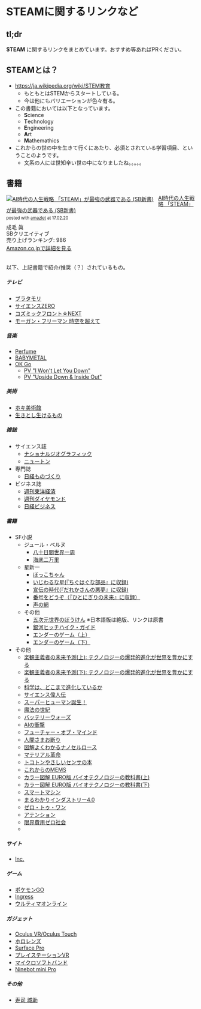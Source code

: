 # STEAMに関するリンクなど

## tl;dr

**STEAM** に関するリンクをまとめています。おすすめ等あればPRください。

## STEAMとは？

- https://ja.wikipedia.org/wiki/STEM教育
  - もともとはSTEMからスタートしている。
  - 今は他にもバリエーションが色々有る。
- この書籍においては以下となっています。
  - **S**cience
  - **T**echnology
  - **E**ngineering
  - **A**rt
  - **M**athemathics
- これからの世の中を生きて行くにあたり、必須とされている学習項目、ということのようです。
  - 文系の人には世知辛い世の中になりましたね。。。。。

## 書籍

<div class="amazlet-box" style="margin-bottom:0px;"><div class="amazlet-image" style="float:left;margin:0px 12px 1px 0px;"><a href="http://www.amazon.co.jp/exec/obidos/ASIN/4797388218/kun432-22/ref=nosim/" name="amazletlink" target="_blank"><img src="https://images-fe.ssl-images-amazon.com/images/I/516F-B6DkbL._SL160_.jpg" alt="AI時代の人生戦略   「STEAM」が最強の武器である (SB新書)" style="border: none;" /></a></div><div class="amazlet-info" style="line-height:120%; margin-bottom: 10px"><div class="amazlet-name" style="margin-bottom:10px;line-height:120%"><a href="http://www.amazon.co.jp/exec/obidos/ASIN/4797388218/kun432-22/ref=nosim/" name="amazletlink" target="_blank">AI時代の人生戦略   「STEAM」が最強の武器である (SB新書)</a><div class="amazlet-powered-date" style="font-size:80%;margin-top:5px;line-height:120%">posted with <a href="http://www.amazlet.com/" title="amazlet" target="_blank">amazlet</a> at 17.02.20</div></div><div class="amazlet-detail">成毛 眞 <br />SBクリエイティブ <br />売り上げランキング: 986<br /></div><div class="amazlet-sub-info" style="float: left;"><div class="amazlet-link" style="margin-top: 5px"><a href="http://www.amazon.co.jp/exec/obidos/ASIN/4797388218/kun432-22/ref=nosim/" name="amazletlink" target="_blank">Amazon.co.jpで詳細を見る</a></div></div></div><div class="amazlet-footer" style="clear: left"></div></div><br />

以下、上記書籍で紹介/推奨（？）されているもの。

##### テレビ

- [ブラタモリ](http://www.nhk.or.jp/buratamori/)
- [サイエンスZERO](http://www.nhk.or.jp/zero/)
- [コズミックフロント☆NEXT](http://www.nhk.or.jp/cosmic/)
- [モーガン・フリーマン 時空を超えて](http://www4.nhk.or.jp/P3452/)

##### 音楽

- [Perfume](http://www.perfume-web.jp)
- [BABYMETAL](http://www.babymetal.jp/home/)
- [OK Go](http://okgo.net)
  - [PV "I Won't Let You Down"](https://www.youtube.com/watch?v=u1ZB_rGFyeU)
  - [PV "Upside Down & Inside Out"](https://www.youtube.com/watch?v=LWGJA9i18Co)

##### 美術

- [ホキ美術館](https://hoki-museum.jp)
- [生きとし生けるもの](http://all-living-things.com)

##### 雑誌

- サイエンス誌
  - [ナショナルジオグラフィック](http://natgeo.nikkeibp.co.jp)
  - [ニュートン](http://save.cms2.jp/newtonpress/)
- 専門誌
  - [日経ものづくり](http://techon.nikkeibp.co.jp/Monozukuri/?rt=nocnt)
- ビジネス誌
  - [週刊東洋経済](https://store.toyokeizai.net/magazine/toyo/)
  - [週刊ダイヤモンド](http://dw.diamond.ne.jp)
  - [日経ビジネス](http://business.nikkeibp.co.jp/nbs/nbo/base1/index.html?xadid=001)

##### 書籍

- SF小説
  - ジュール・ベルヌ
    - [八十日間世界一周](https://www.amazon.co.jp/ebook/dp/B00SF0V4SY/ref=as_li_ss_tl?_encoding=UTF8&qid=1487602817&sr=1-1&linkCode=ll1&tag=kun432-22&linkId=1dd42d3dce45ec87884faa6083582718)
    - [海底二万里](https://www.amazon.co.jp/ebook/dp/B01CG2K4GO/ref=as_li_ss_tl?_encoding=UTF8&qid=1487602702&sr=8-1&linkCode=ll1&tag=kun432-22&linkId=710f49fda72f4de6db0ff9905e2cd641)
  - 星新一
    - [ぼっこちゃん](https://www.amazon.co.jp/%E3%83%9C%E3%83%83%E3%82%B3%E3%81%A1%E3%82%83%E3%82%93-%E6%98%9F%E6%96%B0%E4%B8%80-ebook/dp/B00BIXNJOW/ref=as_li_ss_tl?s=digital-text&ie=UTF8&qid=1487602932&sr=1-1&keywords=%E6%98%9F%E6%96%B0%E4%B8%80&linkCode=ll1&tag=kun432-22&linkId=acd0ff6d4f8d851c06a5cd0fcc072794)
    - [いじわるな星(『ちぐはぐな部品』に収録)](https://www.amazon.co.jp/%E3%81%A1%E3%81%90%E3%81%AF%E3%81%90%E3%81%AA%E9%83%A8%E5%93%81-%E8%A7%92%E5%B7%9D%E6%96%87%E5%BA%AB-%E6%98%9F-%E6%96%B0%E4%B8%80-ebook/dp/B009TPQZ1K/ref=as_li_ss_tl?s=digital-text&ie=UTF8&qid=1487603284&sr=1-1&keywords=%E3%81%A1%E3%81%90%E3%81%AF%E3%81%90%E3%81%AA%E9%83%A8%E5%93%81&linkCode=ll1&tag=kun432-22&linkId=eb578b1e95976db60bc69a938c77d37d)
    - [宣伝の時代(『だれかさんの悪夢』に収録)](https://www.amazon.co.jp/%E3%81%A0%E3%82%8C%E3%81%8B%E3%81%95%E3%82%93%E3%81%AE%E6%82%AA%E5%A4%A2-%E6%98%9F%E6%96%B0%E4%B8%80-ebook/dp/B00C186G52/ref=as_li_ss_tl?s=digital-text&ie=UTF8&qid=1487603390&sr=1-1&keywords=%E3%81%A0%E3%82%8C%E3%81%8B%E3%81%95%E3%82%93%E3%81%AE%E6%82%AA%E5%A4%A2&linkCode=ll1&tag=kun432-22&linkId=bb1d7d1d0779de32e004e31cecf8b53b)
    - [番号をどうぞ（『ひとにぎりの未来』に収録）](https://www.amazon.co.jp/%E3%81%B2%E3%81%A8%E3%81%AB%E3%81%8E%E3%82%8A%E3%81%AE%E6%9C%AA%E6%9D%A5-%E6%98%9F%E6%96%B0%E4%B8%80-ebook/dp/B00BIXNJGA/ref=as_li_ss_tl?s=digital-text&ie=UTF8&qid=1487603471&sr=1-1&keywords=%E3%81%B2%E3%81%A8%E3%81%AB%E3%81%8E%E3%82%8A%E3%81%AE%E6%9C%AA%E6%9D%A5&linkCode=ll1&tag=kun432-22&linkId=ad6c66aec0fb60a6ae0b6d7ec294d032)
    - [声の網](https://www.amazon.co.jp/%E5%A3%B0%E3%81%AE%E7%B6%B2-%E8%A7%92%E5%B7%9D%E6%96%87%E5%BA%AB-%E6%98%9F-%E6%96%B0%E4%B8%80-ebook/dp/B009TPQU2E/ref=as_li_ss_tl?s=digital-text&ie=UTF8&qid=1487602932&sr=1-11&keywords=%E6%98%9F%E6%96%B0%E4%B8%80&linkCode=ll1&tag=kun432-22&linkId=b17ff9d924fde54034c2ff7d87a3c2cc)
  - その他
    - [五次元世界のぼうけん](https://www.amazon.co.jp/Wrinkle-Time-Quintet-ebook/dp/B004OA64H0/ref=as_li_ss_tl?s=digital-text&ie=UTF8&qid=1487690863&sr=1-1&keywords=%E4%BA%94%E6%AC%A1%E5%85%83%E4%B8%96%E7%95%8C%E3%81%AE%E3%81%BC%E3%81%86%E3%81%91%E3%82%93&linkCode=ll1&tag=kun432-22&linkId=21c239d2cd6e65bdff36b37137fb18eb) ※日本語版は絶版、リンクは原書
    - [銀河ヒッチハイク・ガイド](https://www.amazon.co.jp/%E9%8A%80%E6%B2%B3%E3%83%92%E3%83%83%E3%83%81%E3%83%8F%E3%82%A4%E3%82%AF-%E3%82%AC%E3%82%A4%E3%83%89-%E9%8A%80%E6%B2%B3%E3%83%92%E3%83%83%E3%83%81%E3%83%8F%E3%82%A4%E3%82%AF%E3%82%AC%E3%82%A4%E3%83%89%E3%82%B7%E3%83%AA%E3%83%BC%E3%82%BA-%E6%B2%B3%E5%87%BA%E6%96%87%E5%BA%AB-%E3%83%80%E3%82%B0%E3%83%A9%E3%82%B9-%E3%82%A2%E3%83%80%E3%83%A0%E3%82%B9-ebook/dp/B00N0XOP4G/ref=as_li_ss_tl?s=digital-text&ie=UTF8&qid=1487690837&sr=1-1&keywords=%E9%8A%80%E6%B2%B3%E3%83%92%E3%83%83%E3%83%81%E3%83%8F%E3%82%A4%E3%82%AF%E3%83%BB%E3%82%AC%E3%82%A4%E3%83%89&linkCode=ll1&tag=kun432-22&linkId=27c338bf0746f303a54db3f32655a323)
    - [エンダーのゲーム（上）](https://www.amazon.co.jp/ebook/dp/B00H38N9XW/ref=as_li_ss_tl?_encoding=UTF8&qid=1487690773&sr=8-1&linkCode=ll1&tag=kun432-22&linkId=926245679933b904441f6706685fb945)
    - [エンダーのゲーム（下）](https://www.amazon.co.jp/%E3%82%A8%E3%83%B3%E3%83%80%E3%83%BC%E3%81%AE%E3%82%B2%E3%83%BC%E3%83%A0-%E6%96%B0%E8%A8%B3%E7%89%88-%E4%B8%8B-%E3%82%AA%E3%83%BC%E3%82%B9%E3%83%B3-%E3%82%B9%E3%82%B3%E3%83%83%E3%83%88-%E3%82%AB%E3%83%BC%E3%83%89-ebook/dp/B00H38N9XC/ref=as_li_ss_tl?_encoding=UTF8&psc=1&refRID=Z27TXGCFJABWW12A95Q7&linkCode=ll1&tag=kun432-22&linkId=0e143043e74a10421aa6bd8ee85d9ace)
- その他
  - [楽観主義者の未来予測(上): テクノロジーの爆発的進化が世界を豊かにする](https://www.amazon.co.jp/%E6%A5%BD%E8%A6%B3%E4%B8%BB%E7%BE%A9%E8%80%85%E3%81%AE%E6%9C%AA%E6%9D%A5%E4%BA%88%E6%B8%AC-%E4%B8%8A-%E3%83%86%E3%82%AF%E3%83%8E%E3%83%AD%E3%82%B8%E3%83%BC%E3%81%AE%E7%88%86%E7%99%BA%E7%9A%84%E9%80%B2%E5%8C%96%E3%81%8C%E4%B8%96%E7%95%8C%E3%82%92%E8%B1%8A%E3%81%8B%E3%81%AB%E3%81%99%E3%82%8B-%E3%83%94%E3%83%BC%E3%82%BF%E3%83%BC%E3%83%BBH-%E3%83%87%E3%82%A3%E3%82%A2%E3%83%9E%E3%83%B3%E3%83%87%E3%82%A3%E3%82%B9/dp/4152094362/ref=as_li_ss_tl?ie=UTF8&linkCode=ll1&tag=kun432-22&linkId=ae07fe915fba8d5a4fc3b630042db0e0)
  - [楽観主義者の未来予測(下): テクノロジーの爆発的進化が世界を豊かにする](https://www.amazon.co.jp/%E6%A5%BD%E8%A6%B3%E4%B8%BB%E7%BE%A9%E8%80%85%E3%81%AE%E6%9C%AA%E6%9D%A5%E4%BA%88%E6%B8%AC-%E3%83%86%E3%82%AF%E3%83%8E%E3%83%AD%E3%82%B8%E3%83%BC%E3%81%AE%E7%88%86%E7%99%BA%E7%9A%84%E9%80%B2%E5%8C%96%E3%81%8C%E4%B8%96%E7%95%8C%E3%82%92%E8%B1%8A%E3%81%8B%E3%81%AB%E3%81%99%E3%82%8B-%E3%83%8F%E3%83%A4%E3%82%AB%E3%83%AF-%E3%83%8E%E3%83%B3%E3%83%95%E3%82%A3%E3%82%AF%E3%82%B7%E3%83%A7%E3%83%B3-%E3%83%87%E3%82%A3%E3%82%A2%E3%83%9E%E3%83%B3%E3%83%87%E3%82%A3%E3%82%B9-%E3%83%94%E3%83%BC%E3%82%BF%E3%83%BC-H/dp/4152094370/ref=as_li_ss_tl?_encoding=UTF8&psc=1&refRID=7XV8NZE4FCF1XSXNB5Z7&linkCode=ll1&tag=kun432-22&linkId=08b1f57298ca2c866306bce80e5be70e)
  - [科学は、どこまで進化しているか](https://www.amazon.co.jp/%E7%A7%91%E5%AD%A6%E3%81%AF-%E3%81%A9%E3%81%93%E3%81%BE%E3%81%A7%E9%80%B2%E5%8C%96%E3%81%97%E3%81%A6%E3%81%84%E3%82%8B%E3%81%8B-%E7%A5%A5%E4%BC%9D%E7%A4%BE%E6%96%B0%E6%9B%B8-%E6%B1%A0%E5%86%85-%E4%BA%86/dp/4396114303/ref=as_li_ss_tl?s=books&ie=UTF8&qid=1487954070&sr=1-1&keywords=%E7%A7%91%E5%AD%A6%E3%81%AF%E3%81%A9%E3%81%93%E3%81%BE%E3%81%A7&linkCode=ll1&tag=kun432-22&linkId=5ec129023125d802eefa60200de3f350)
  - [サイエンス偉人伝](https://www.amazon.co.jp/dp/B00UT1RJC2/ref=as_li_ss_tl?_encoding=UTF8&btkr=1&linkCode=ll1&tag=kun432-22&linkId=d3d7ebd1fb546be272bdcb37afc95d83)
  - [スーパーヒューマン誕生！](https://www.amazon.co.jp/%E3%82%B9%E3%83%BC%E3%83%91%E3%83%BC%E3%83%92%E3%83%A5%E3%83%BC%E3%83%9E%E3%83%B3%E8%AA%95%E7%94%9F%EF%BC%81-%E4%BA%BA%E9%96%93%E3%81%AF%EF%BC%B3%EF%BC%A6%E3%82%92%E8%B6%85%E3%81%88%E3%82%8B-%EF%BC%AE%EF%BC%A8%EF%BC%AB%E5%87%BA%E7%89%88%E6%96%B0%E6%9B%B8-%E7%A8%B2%E8%A6%8B-%E6%98%8C%E5%BD%A6-ebook/dp/B01CCP98SU/ref=as_li_ss_tl?s=digital-text&ie=UTF8&qid=1488089292&sr=1-1&keywords=%E3%82%B9%E3%83%BC%E3%83%91%E3%83%BC%E3%83%92%E3%83%A5%E3%83%BC%E3%83%9E%E3%83%B3&linkCode=ll1&tag=kun432-22&linkId=acd05f53f37f4f1119a60e322fb04cfb)
  - [魔法の世紀](https://www.amazon.co.jp/%E9%AD%94%E6%B3%95%E3%81%AE%E4%B8%96%E7%B4%80-%E8%90%BD%E5%90%88%E9%99%BD%E4%B8%80-ebook/dp/B0184BHSQU/ref=as_li_ss_tl?s=digital-text&ie=UTF8&qid=1488089376&sr=1-1&keywords=%E9%AD%94%E6%B3%95%E3%81%AE%E4%B8%96%E7%B4%80&linkCode=ll1&tag=kun432-22&linkId=4a9bcc2780d0e6af56337688889d09e9)
  - [バッテリーウォーズ](https://www.amazon.co.jp/%E3%83%90%E3%83%83%E3%83%86%E3%83%AA%E3%83%BC%E3%82%A6%E3%82%A9%E3%83%BC%E3%82%BA-%E6%AC%A1%E4%B8%96%E4%BB%A3%E9%9B%BB%E6%B1%A0%E9%96%8B%E7%99%BA%E7%AB%B6%E4%BA%89%E3%81%AE%E6%9C%80%E5%89%8D%E7%B7%9A-%E3%82%B9%E3%83%86%E3%82%A3%E3%83%BC%E3%83%B4-%E3%83%AC%E3%83%B4%E3%82%A3%E3%83%B3-ebook/dp/B019EASNDC/ref=as_li_ss_tl?s=digital-text&ie=UTF8&qid=1488089405&sr=1-1&keywords=%E3%83%90%E3%83%83%E3%83%86%E3%83%AA%E3%83%BC%E3%82%A6%E3%82%A9%E3%83%BC%E3%82%BA&linkCode=ll1&tag=kun432-22&linkId=5daa2f3020b0ce10a51085443a50d544)
  - [AIの衝撃](https://www.amazon.co.jp/%EF%BC%A1%EF%BC%A9%E3%81%AE%E8%A1%9D%E6%92%83-%E4%BA%BA%E5%B7%A5%E7%9F%A5%E8%83%BD%E3%81%AF%E4%BA%BA%E9%A1%9E%E3%81%AE%E6%95%B5%E3%81%8B-%E8%AC%9B%E8%AB%87%E7%A4%BE%E7%8F%BE%E4%BB%A3%E6%96%B0%E6%9B%B8-%E5%B0%8F%E6%9E%97%E9%9B%85%E4%B8%80-ebook/dp/B00UT1RJ7M/ref=as_li_ss_tl?s=digital-text&ie=UTF8&qid=1488089450&sr=1-1&keywords=AI%E3%81%AE%E8%A1%9D%E6%92%83&linkCode=ll1&tag=kun432-22&linkId=2da32da3adc5dfb027ed6fe0f89cabe1)
  - [フューチャー・オブ・マインド](https://www.amazon.co.jp/%E3%83%95%E3%83%A5%E3%83%BC%E3%83%81%E3%83%A3%E3%83%BC-%E3%82%AA%E3%83%96-%E3%83%9E%E3%82%A4%E3%83%B3%E3%83%89-%E5%BF%83%E3%81%AE%E6%9C%AA%E6%9D%A5%E3%82%92%E7%A7%91%E5%AD%A6%E3%81%99%E3%82%8B-%E3%83%9F%E3%83%81%E3%82%AA-%E3%82%AB%E3%82%AF-ebook/dp/B00U3UMSKC/ref=as_li_ss_tl?ie=UTF8&qid=1488639356&sr=8-1&keywords=%E3%83%95%E3%83%A5%E3%83%BC%E3%83%81%E3%83%A3%E3%83%BC%E3%82%AA%E3%83%96%E3%83%9E%E3%82%A4%E3%83%B3%E3%83%89&linkCode=ll1&tag=kun432-22&linkId=99f8bbad27528b912a5ee6f6e1e6d822)
  - [人間さまお断り](https://www.amazon.co.jp/%E4%BA%BA%E9%96%93%E3%81%95%E3%81%BE%E3%81%8A%E6%96%AD%E3%82%8A-%E4%BA%BA%E5%B7%A5%E7%9F%A5%E8%83%BD%E6%99%82%E4%BB%A3%E3%81%AE%E7%B5%8C%E6%B8%88%E3%81%A8%E5%8A%B4%E5%83%8D%E3%81%AE%E6%89%8B%E5%BC%95%E3%81%8D-%E3%82%B8%E3%82%A7%E3%83%AA%E3%83%BC%E3%83%BB%E3%82%AB%E3%83%97%E3%83%A9%E3%83%B3/dp/4385360596/ref=as_li_ss_tl?ie=UTF8&qid=1488639356&sr=8-2&keywords=%E3%83%95%E3%83%A5%E3%83%BC%E3%83%81%E3%83%A3%E3%83%BC%E3%82%AA%E3%83%96%E3%83%9E%E3%82%A4%E3%83%B3%E3%83%89&linkCode=ll1&tag=kun432-22&linkId=7de5ce9ed5959f09335aed4870924d7b)
  - [図解よくわかるナノセルロース](http://amzn.to/2mXdld4)
  - [マテリアル革命](http://amzn.to/2meDWEh)
  - [トコトンやさしいセンサの本](http://amzn.to/2mexwFa)
  - [これからのMEMS](http://amzn.to/2mXiIZW)
  - [カラー図解 EURO版 バイオテクノロジーの教科書(上)](http://amzn.to/2lOBWzc)
  - [カラー図解 EURO版 バイオテクノロジーの教科書(下)](http://amzn.to/2lTyhRc)
  - [スマートマシン](http://amzn.to/2lOA9dj)
  - [まるわかりインダストリー4.0](http://amzn.to/2n6qOyn)
  - [ゼロ・トゥ・ワン](http://amzn.to/2n6qTlF)
  - [アテンション](http://amzn.to/2lTz58G)
  - [限界費用ゼロ社会](http://amzn.to/2meliwm)
  - []()
  

##### サイト

- [Inc.](http://www.inc.com)

##### ゲーム

- [ポケモンGO](http://www.pokemongo.jp/)
- [Ingress](https://www.ingress.com/)
- [ウルティマオンライン](http://jp.uo.com/)

##### ガジェット

- [Oculus VR/Oculus Touch](https://www.oculus.com/)
- [ホロレンズ](https://www.microsoft.com/microsoft-hololens/ja-jp)
- [Surface Pro](https://www.microsoft.com/ja-jp/surface/devices/surface-pro-4/overview)
- [プレイステーションVR](http://www.jp.playstation.com/psvr/)
- [マイクロソフトバンド](https://www.microsoft.com/microsoft-band/en-us)
- [Ninebot mini Pro](http://www.ninebot.jp/mini/)

##### その他

- [寿司 城助](https://tabelog.com/hyogo/A2801/A280103/28006575/)
